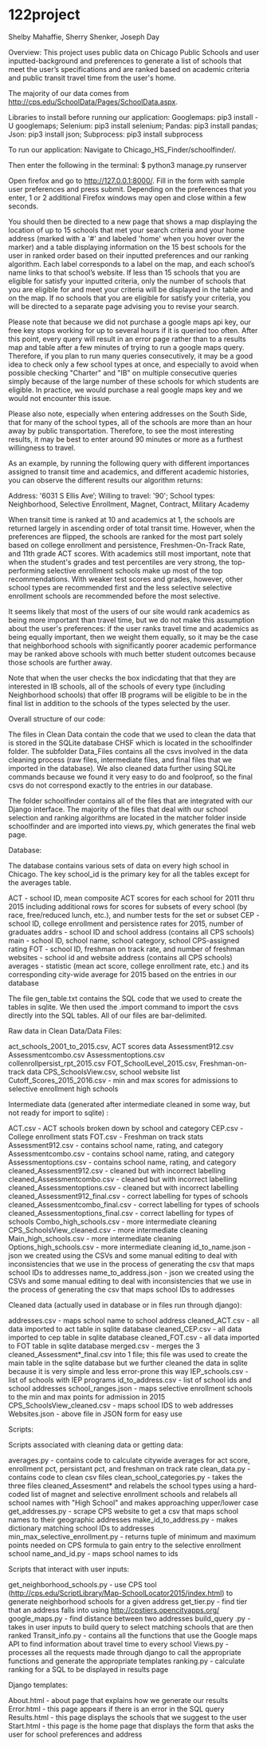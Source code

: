 # 122project
Shelby Mahaffie, Sherry Shenker, Joseph Day
 
Overview:
This project uses public data on Chicago Public Schools and user inputted-background and preferences to generate a list of schools that meet the user’s specifications and are ranked based on academic criteria and public transit travel time from the user's home. 

The majority of our data comes from http://cps.edu/SchoolData/Pages/SchoolData.aspx. 


Libraries to install before running our application:
Googlemaps: pip3 install -U googlemaps;
Selenium: pip3 install selenium;
Pandas: pip3 install pandas;
Json: pip3 install json;
Subprocess: pip3 install subprocess


To run our application:
Navigate to Chicago_HS_Finder/schoolfinder/. 

Then enter the following in the terminal:
    $ python3 manage.py runserver
    
Open firefox and go to  http://127.0.0.1:8000/. Fill in the form with sample user preferences and press submit. Depending on the preferences that you enter, 1 or 2 additional Firefox windows may open and close within a few seconds. 

You should then be directed to a new page that shows a map displaying the location of up to 15 schools that met your search criteria and your home address (marked with a '#' and labeled 'home' when you hover over the marker) and a table displaying information on the 15 best schools for the user in ranked order based on their inputted preferences and our ranking algorithm. Each label corresponds to a label on the map, and each school’s name links to that school’s website. 
If less than 15 schools that you are eligible for satisfy your inputted criteria, only the number of schools that you are eligible for and meet your criteria will be displayed in the table and on the map. If no schools that you are eligible for satisfy your criteria, you will be directed to a separate page advising you to revise your search.  

Please note that because we did not purchase a google maps api key, our free key stops working for up to several hours if it is queried too often. After this point, every query will result in an error page rather than to a results map and table after a few minutes of trying to run a google maps query. Therefore, if you plan to run many queries consecutively, it may be a good idea to check only a few school types at once, and especially to avoid when possible checking "Charter" and "IB" on multiple consecutive queries simply because of the large number of these schools for which students are eligible. In practice, we would purchase a real google maps key and we would not encounter this issue. 

Please also note, especially when entering addresses on the South Side, that for many of the school types, all of the schools are more than an hour away by public transportation. Therefore, to see the most interesting results, it may be best to enter around 90 minutes or more as a furthest willingness to travel.

As an example, by running the following query with different importances assigned to transit time and academics, and different academic histories, you can observe the different results our algorithm returns: 

Address: '6031 S Ellis Ave’; 
Willing to travel: '90'; 
School types: Neighborhood, Selective Enrollment, Magnet, Contract, Military Academy

When transit time is ranked at 10 and academics at 1, the schools are returned largely in ascending order of total transit time. However, when the preferences are flipped, the schools are ranked for the most part solely based on college enrollment and persistence, Freshmen-On-Track Rate, and 11th grade ACT scores. With academics still most important, note that when the student's grades and test percentiles are very strong, the top-performing selective enrollment schools make up most of the top recommendations. With weaker test scores and grades, however, other school types are recommended first and the less selective selective enrollment schools are recommended before the most selective.

It seems likely that most of the users of our site would rank academics as being more important than travel time, but we do not make this assumption about the user's preferences: if the user ranks travel time and academics as being equally important, then we weight them equally, so it may be the case that neighborhood schools with significantly poorer academic performance may be ranked above schools with much better student outcomes because those schools are further away. 

Note that when the user checks the box indicdating that that they are interested in IB schools, all of the schools of every type (including Neighborhood schools) that offer IB programs will be eligible to be in the final list in addition to the schools of the types selected by the user.




Overall structure of our code:

The files in Clean Data contain the code that we used to clean the data that is stored in the SQLite database CHSF which is located in the schoolfinder folder. The subfolder Data_Files contains all the csvs involved in the data cleaning process (raw files, intermediate files, and final files that we imported in the database). We also cleaned data further using SQLite commands because we found it very easy to do and foolproof, so the final csvs do not correspond exactly to the entries in our database.

The folder schoolfinder contains all of the files that are integrated with our Django interface. The majority of the files that deal with our school selection and ranking algorithms are located in the matcher folder inside schoolfinder and are imported into views.py, which generates the final web page. 


Database:

The database contains various sets of data on every high school in Chicago. The key school_id is the primary key for all the tables except for the averages table. 

ACT - school ID, mean composite ACT scores for each school for 2011 thru 2015 including additional rows for scores for subsets of every school (by race, free/reduced lunch, etc.), and number tests for the set or subset
CEP - school ID, college enrollment and persistence rates for 2015, number of graduates
addrs - school ID and school address (contains all CPS schools)
main - school ID, school name, school category, school CPS-assigned rating
FOT - school ID, freshman on track rate, and number of freshman
websites - school id and website address (contains all CPS schools)
averages - statistic (mean act score, college enrollment rate, etc.) and its corresponding city-wide average for 2015 based on the entries in our database

The file gen_table.txt contains the SQL code that we used to create the tables in sqlite. We then used the .import command to import the csvs directly into the SQL tables. All of our files are bar-delimited. 

Raw data in Clean Data/Data Files:

act_schools_2001_to_2015.csv, ACT scores data
Assessment912.csv
Assessmentcombo.csv
Assessmentoptions.csv
collenrollpersist_rpt_2015.csv
FOT_SchoolLevel_2015.csv, Freshman-on-track data
CPS_SchoolsView.csv, school website list
Cutoff_Scores_2015_2016.csv - min and max scores for admissions to selective enrollment high schools

Intermediate data (generated after intermediate cleaned in some way, but not ready for import to sqlite) :

ACT.csv - ACT schools broken down by school and category
CEP.csv - College enrollment stats
FOT.csv - Freshman on track stats
Assessment912.csv - contains school name, rating, and category
Assessmentcombo.csv - contains school name, rating, and category
Assessmentoptions.csv - contains school name, rating, and category
cleaned_Assessment912.csv - cleaned but with incorrect labelling
cleaned_Assessmentcombo.csv - cleaned but with incorrect labelling
cleaned_Assessmentoptions.csv - cleaned but with incorrect labelling
cleaned_Assessment912_final.csv - correct labelling for types of schools
cleaned_Assessmentcombo_final.csv - correct labelling for types of schools
cleaned_Assessmentoptions_final.csv - correct labelling for types of schools
Combo_high_schools.csv - more intermediate cleaning
CPS_SchoolsView_cleaned.csv - more intermediate cleaning
Main_high_schools.csv - more intermediate cleaning
Options_high_schools.csv - more intermediate cleaning
id_to_name.json - json we created using the CSVs and some manual editing to deal with inconsistencies that we use in the process of generating the csv that maps school IDs to addresses
name_to_address.json - json we created using the CSVs and some manual editing to deal with inconsistencies that we use in the process of generating the csv that maps school IDs to addresses

Cleaned data (actually used in database or in files run through django):

addresses.csv - maps school name to school address
cleaned_ACT.csv - all data imported to act table in sqlite database
cleaned_CEP.csv - all data imported to cep table in sqlite database
cleaned_FOT.csv - all data imported to FOT table in sqlite database
merged.csv - merges the 3 cleaned_Assessment*_final.csv into 1 file; this file was used to create the main table in the sqlite database but we further cleaned the data in sqlite because it is very simple and less error-prone this way
IEP_schools.csv - list of schools with IEP programs
id_to_address.csv - list of school ids and school addresses
school_ranges.json - maps selective enrollment schools to the min and max points for admission in 2015
CPS_SchoolsView_cleaned.csv - maps school IDS to web addresses
Websites.json - above file in JSON form for easy use


Scripts:

Scripts associated with cleaning data or getting data:

averages.py - contains code to calculate citywide averages for act score, enrollment pct, persistant pct, and freshman on track rate
clean_data.py - contains code to clean csv files
clean_school_categories.py - takes the three files cleaned_Assesment* and relabels the
school types using a hard-coded list of magnet and selective enrollment schools and relabels
all school names with "High School" and makes approaching upper/lower case
get_addresses.py - scrape CPS website to get a csv that maps school names to their geographic addresses
make_id_to_address.py - makes dictionary matching school IDs to addresses
min_max_selective_enrollment.py - returns tuple of minimum and maximum points needed on CPS formula to gain entry to the selective enrollment school
name_and_id.py - maps school names to ids

Scripts that interact with user inputs:

get_neighborhood_schools.py - use CPS tool (http://cps.edu/ScriptLibrary/Map-SchoolLocator2015/index.html) to generate neighborhood schools for a given address
get_tier.py - find tier that an address falls into using http://cpstiers.opencityapps.org/ 
google_maps.py - find distance between two addresses
build_query .py - takes in user inputs to build query to select matching schools that are then ranked
Transit_info.py - contains all the functions that use the Google maps API to find information about travel time to every school
Views.py - processes all the requests made through django to call the appropriate functions and generate the appropriate templates
ranking.py - calculate ranking for a SQL to be displayed in results page

Django templates:

About.html - about page that explains how we generate our results
Error.html - this page appears if there is an error in the SQL query
Results.html - this page displays the schools that we suggest to the user
Start.html - this page is the home page that displays the form that asks the user for school preferences and address
